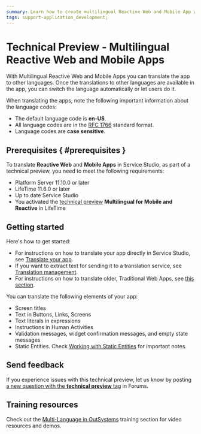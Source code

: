 ```yaml
---
summary: Learn how to create multilingual Reactive Web and Mobile App with OutSystems. This feature is a technical preview.
tags: support-application_development;
---
```


# Technical Preview - Multilingual Reactive Web and Mobile Apps

With Multilingual Reactive Web and Mobile Apps you can translate the app to other languages. Once the translations to other languages are available in the app, you can switch the language automatically or let users do it.

<div class="info" markdown="1">

When translating the apps, note the following important information about the language codes:

* The default language code is **en-US**.
* All language codes are in the [RFC 1766](https://tools.ietf.org/html/rfc1766) standard format.
* Language codes are **case sensitive**.

</div>

## Prerequisites { #prerequisites }

To translate **Reactive Web** and **Mobile Apps** in Service Studio, as part of a technical preview, you need to meet the following requirements:

* Platform Server 11.10.0 or later
* LifeTime 11.6.0 or later
* Up to date Service Studio
* You activated the [technical preview](https://success.outsystems.com/Support/Enterprise_Customers/Upgrading/Technical_Preview_features) **Multilingual for Mobile and Reactive** in LifeTime

## Getting started

Here's how to get started:

* For instructions on how to translate your app directly in Service Studio, see [Translate your app](translate-your-app.md).
* If you want to extract text for sending it to a translation service, see [Translation management](translation-management.md).
* For instructions on how to translate older, Traditional Web Apps, see [this section](../multilingual/intro.md).

You can translate the following elements of your app:

* Screen titles
* Text in Buttons, Links, Screens
* Text literals in expressions
* Instructions in Human Activities
* Validation messages, widget confirmation messages, and empty state messages
* Static Entities. Check [Working with Static Entities](translate-your-app.md#working-with-static-entities) for important notes.

## Send feedback

If you experience issues with this technical preview, let us know by posting [a new question with the **technical preview** tag](https://www.outsystems.com/forums/tag/6875/technical-preview/) in Forums.

## Training resources

Check out the [Multi-Language in OutSystems](https://www.outsystems.com/training/courses/182/multi-language-in-outsystems/) training section for video resources and demos. 

